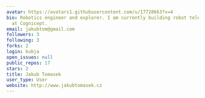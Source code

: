 ```yaml
---
avatar: https://avatars1.githubusercontent.com/u/17728663?v=4
bio: Robotics engineer and explorer. I am currently building robot teleoperation systems
  at Cognicept.
email: jakubtom@gmail.com
followers: 3
following: 3
forks: 2
login: kubja
open_issues: null
public_repos: 17
stars: 2
title: Jakub Tomasek
user_type: User
website: http://www.jakubtomasek.cz
---
```

